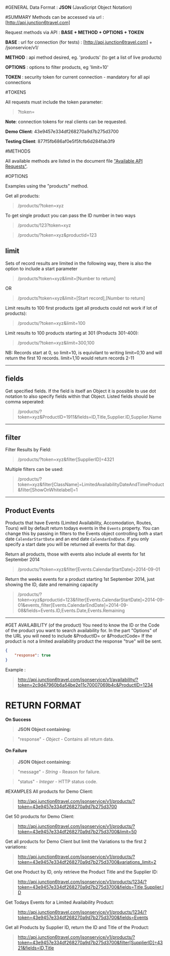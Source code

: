 #GENERAL
Data Format : **JSON** (JavaScript Object Notation)

#SUMMARY
Methods can be accessed via url : [http://api.junction6travel.com]

Request methods via API : **BASE + METHOD + OPTIONS + TOKEN**

**BASE** : url for connection (for tests) : [http://api.junction6travel.com] + /jsonservice/v1/

**METHOD** : api method desired, eg. 'products' (to get a list of live products)

**OPTIONS** : options to filter products, eg 'limit=10'

**TOKEN** : security token for current connection - mandatory for all api connections




#TOKENS

All requests must include the token parameter: 

> ?token=

**Note**: connection tokens for real clients can be requested.

**Demo Client**: 43e9457e334df268270a9d7b275d3700

**Testing Client**: 877f5fb686af0e5f5fcfb6d284fab3f9


#METHODS

All available methods are listed in the document file ["Available API Requests"](https://github.com/Junction6/API/blob/V1/Docs/available-requests.md).


#OPTIONS

Examples using the "products" method. 

Get all products: 

> /products/?token=xyz

To get single product you can pass the ID number in two ways
 
> /products/123?token=xyz

> /products/?token=xyz&productid=123

## limit

Sets of record results are limited in the following way, there is also the option to include a start parameter

> /products?token=xyz&limit=[Number to return]

OR

> /products?token=xyz&limit=[Start record],[Number to return]

Limit results to 100 first products (get all products could not work if lot of products): 

> /products/?token=xyz&limit=100

Limit results to 100 products starting at 301 (Products 301-400):
> /products/?token=xyz&limit=300,100

NB: Records start at 0, so limit=10, is equivilant to writing limit=0,10 and will return the first 10 records. limit=1,10 would return records 2-11


---


## fields

Get specified fields.  If the field is itself an Object it is possible to use dot notation to also specify fields within that Object.  Listed fields should be comma seperated:

> /products/?token=xyz&ProductID=1911&fields=ID,Title,Supplier.ID,Supplier.Name


---


## filter

Filter Results by Field: 

> /products/?token=xyz&filter[SupplierID]=4321

Multiple filters can be used:

> /products/?token=xyz&filter[ClassName]=LimitedAvailabilityDateAndTimeProduct&filter[ShowOnWhitelabel]=1


---


## Product Events

Products that have Events (Limited Availability, Accomodation, Routes, Tours) will by default return todays events in the `Events` property. You can change this by passing in filters to the Events object controlling both a start date `CalendarStartDate` and an end date `CalendarEndDate`. If you only specify a start date you will be returned all events for that day.

Return all products, those with events also include all events for 1st September 2014

> /products/?token=xyz&filter[Events.CalendarStartDate]=2014-09-01 

Return the weeks events for a product starting 1st September 2014, just showing the ID, date and remaining capacity

> /products/?token=xyz&productid=123&filter[Events.CalendarStartDate]=2014-09-01&events_filter[Events.CalendarEndDate]=2014-09-08&fields=Events.ID,Events.Date,Events.Remaining

---



#GET AVAILABILITY (of the product)
You need to know the ID or the Code of the product you want to search availability for.
In the part "Options" of the URL you will need to include &ProductID= or &ProductCode=
If the product is not a limited availability product the response "true" will be sent.

```JSON
{
    "response": true
}
```

Example : 
> http://api.junction6travel.com/jsonservice/v1/availability/?token=2c9d47960b6a54be2e11c70007069b4c&ProductID=1234


# RETURN FORMAT

**On Success**
>	__JSON Object containing:__

>	"response"  - _Object_ -	Contains all return data.

#### On Failure
>	__JSON Object containing:__

>	"message"	- _String_ -	Reason for failure.

>	"status"	- _Integer_ -	HTTP status code.



#EXAMPLES
All products for Demo Client:

> http://api.junction6travel.com/jsonservice/v1/products/?token=43e9457e334df268270a9d7b275d3700


Get 50 products for Demo Client:

> http://api.junction6travel.com/jsonservice/v1/products/?token=43e9457e334df268270a9d7b275d3700&limit=50

Get all products for Demo Client but limit the Variations to the first 2 variations:

> http://api.junction6travel.com/jsonservice/v1/products/?token=43e9457e334df268270a9d7b275d3700&variations_limit=2

Get one Product by ID, only retrieve the Product Title and the Supplier ID:

> http://api.junction6travel.com/jsonservice/v1/products/1234/?token=43e9457e334df268270a9d7b275d3700&fields=Title,Supplier.ID

Get Todays Events for a Limited Availability Product:

> http://api.junction6travel.com/jsonservice/v1/products/1234/?token=43e9457e334df268270a9d7b275d3700&fields=Events

Get all Products by Supplier ID, return the ID and Title of the Product:

> http://api.junction6travel.com/jsonservice/v1/products/?token=43e9457e334df268270a9d7b275d3700&filter[SupplierID]=4321&fields=ID,Title


